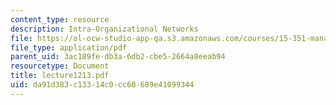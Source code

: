 ```yaml
---
content_type: resource
description: Intra-Organizational Networks
file: https://ol-ocw-studio-app-qa.s3.amazonaws.com/courses/15-351-managing-the-innovation-process-fall-2002/da91d383c13314c0cc60689e41099344_lecture1213.pdf
file_type: application/pdf
parent_uid: 3ac189fe-db3a-6db2-cbe5-2664a8eeab94
resourcetype: Document
title: lecture1213.pdf
uid: da91d383-c133-14c0-cc60-689e41099344
---
```

